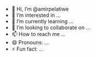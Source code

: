 - 👋 Hi, I’m @amirpelatiwe
- 👀 I’m interested in ...
- 🌱 I’m currently learning ...
- 💞️ I’m looking to collaborate on ...
- 📫 How to reach me ...
- 😄 Pronouns: ...
- ⚡ Fun fact: ...

<!---
amirpelatiwe/amirpelatiwe is a ✨ special ✨ repository because its `README.md` (this file) appears on your GitHub profile.
You can click the Preview link to take a look at your changes.
--->
